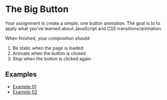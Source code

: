 The Big Button
===============

Your assignment is create a simple, one button animation. The goal is to to apply what you've learned about JavaScript and CSS transitions/animation.

When finished, your composition should:

1. Be static when the page is loaded
2. Animate when the button is clicked
3. Stop when the button is clicked again

Examples
---------

* [Example 01](http://amd-rutgers.github.io/big-button/example-01/)
* [Example 02](http://amd-rutgers.github.io/big-button/example-02/)